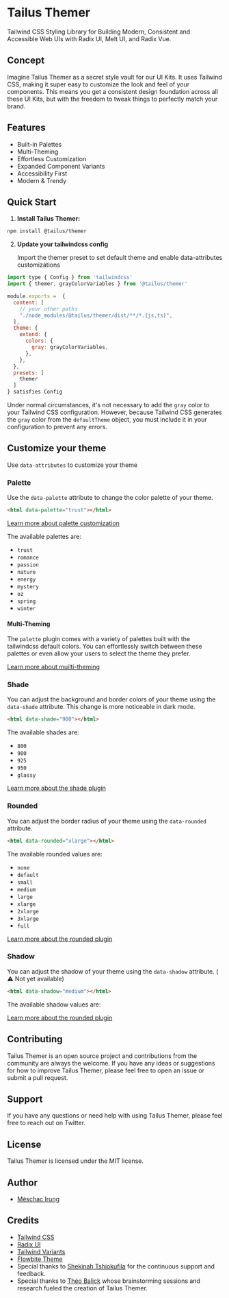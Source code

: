 # Tailus Themer

Tailwind CSS Styling Library for Building Modern, Consistent and Accessible Web UIs with Radix UI, Melt UI, and Radix Vue.

## Concept

Imagine Tailus Themer as a secret style vault for our UI Kits. It uses Tailwind CSS, making it super easy to customize the look and feel of your components. This means you get a consistent design foundation across all these UI Kits, but with the freedom to tweak things to perfectly match your brand.

## Features

-   Built-in Palettes
-   Multi-Theming
-   Effortless Customization
-   Expanded Component Variants
-   Accessibility First
-   Modern & Trendy

## Quick Start

1. **Install Tailus Themer:**

```bash
npm install @tailus/themer
```

2. **Update your tailwindcss config**

    Import the themer preset to set default theme and enable data-attributes customizations

```javascript
import type { Config } from 'tailwindcss'
import { themer, grayColorVariables } from '@tailus/themer'

module.exports =  {
  content: [
    // your other paths
    "./node_modules/@tailus/themer/dist/**/*.{js,ts}",
  ],
  theme: {
    extend: {
      colors: {
        gray: grayColorVariables,
      },
    },
  },
  presets: [
    themer
  ]
} satisfies Config
```

Under normal circumstances, it's not necessary to add the `gray` color to your Tailwind CSS configuration. However, because Tailwind CSS generates the `gray` color from the `defaultTheme` object, you must include it in your configuration to prevent any errors.

## Customize your theme

Use `data-attributes` to customize your theme

### Palette

Use the `data-palette` attribute to change the color palette of your theme.

```html
<html data-palette="trust"></html>
```

[Learn more about palette customization]()

The available palettes are:

-   `trust`
-   `romance`
-   `passion`
-   `nature`
-   `energy`
-   `mystery`
-   `oz`
-   `spring`
-   `winter`

#### Multi-Theming

The `palette` plugin comes with a variety of palettes built with the tailwindcss default colors. You can effortlessly switch between these palettes or even allow your users to select the theme they prefer.

[Learn more about muilti-theming]()

### Shade

You can adjust the background and border colors of your theme using the `data-shade` attribute. This change is more noticeable in dark mode.

```html
<html data-shade="900"></html>
```

The available shades are:

-   `800`
-   `900`
-   `925`
-   `950`
-   `glassy`

[Learn more about the shade plugin]()

### Rounded

You can adjust the border radius of your theme using the `data-rounded` attribute.

```html
<html data-rounded="xlarge"></html>
```

The available rounded values are:

-   `none`
-   `default`
-   `small`
-   `medium`
-   `large`
-   `xlarge`
-   `2xlarge`
-   `3xlarge`
-   `full`

[Learn more about the rounded plugin]()

### Shadow

You can adjust the shadow of your theme using the `data-shadow` attribute. ( ⚠️ Not yet available)

```html
<html data-shadow="medium"></html>
```

The available shadow values are:

[Learn more about the rounded plugin]()

## Contributing

Tailus Themer is an open source project and contributions from the community are always the welcome. If you have any ideas or suggestions for how to improve Tailus Themer, please feel free to open an issue or submit a pull request.

## Support

If you have any questions or need help with using Tailus Themer, please feel free to reach out on Twitter.

## License

Tailus Themer is licensed under the MIT license.

## Author

-   [Méschac Irung](https://twitter.com/meschacirung)

## Credits

-   [Tailwind CSS](https://www.tailwindcss.com)
-   [Radix UI](https://www.radix-ui.com/)
-   [Tailwind Variants](https://www.tailwind-variants.org/docs/introduction)
-   [Flowbite Theme](https://flowbite.com/)
-   Special thanks to [Shekinah Tshiokufila](https://twitter.com/tshiokufila) for the continuous support and feedback.
-   Special thanks to [Théo Balick](https://twitter.com/theo_balick) whose brainstorming sessions and research fueled the creation of Tailus Themer.
